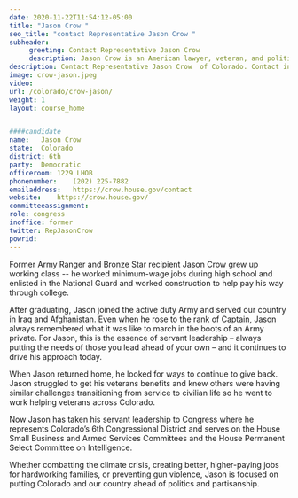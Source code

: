```yaml
---
date: 2020-11-22T11:54:12-05:00
title: "Jason Crow "
seo_title: "contact Representative Jason Crow "
subheader:
     greeting: Contact Representative Jason Crow  
     description: Jason Crow is an American lawyer, veteran, and politician who is a member of the United States House of Representatives for Colorado's 6th congressional district.
description: Contact Representative Jason Crow  of Colorado. Contact information for Jason Crow  includes email address, phone number, and mailing address.
image: crow-jason.jpeg
video: 
url: /colorado/crow-jason/
weight: 1
layout: course_home


####candidate
name:	Jason Crow 
state:	Colorado
district: 6th
party:	Democratic
officeroom:	1229 LHOB
phonenumber:	(202) 225-7882
emailaddress:	https://crow.house.gov/contact
website:	https://crow.house.gov/
committeeassignment: 
role: congress
inoffice: former
twitter: RepJasonCrow
powrid: 
---
```


Former Army Ranger and Bronze Star recipient Jason Crow grew up working class -- he worked minimum-wage jobs during high school and enlisted in the National Guard and worked construction to help pay his way through college. 

After graduating, Jason joined the active duty Army and served our country in Iraq and Afghanistan. Even when he rose to the rank of Captain, Jason always remembered what it was like to march in the boots of an Army private. For Jason, this is the essence of servant leadership – always putting the needs of those you lead ahead of your own – and it continues to drive his approach today. 

When Jason returned home, he looked for ways to continue to give back. Jason struggled to get his veterans benefits and knew others were having similar challenges transitioning from service to civilian life so he went to work helping veterans across Colorado. 

Now Jason has taken his servant leadership to Congress where he represents Colorado’s 6th Congressional District and serves on the House Small Business and Armed Services Committees and the House Permanent Select Committee on Intelligence. 

Whether combatting the climate crisis, creating better, higher-paying jobs for hardworking families, or preventing gun violence, Jason is focused on putting Colorado and our country ahead of politics and partisanship.